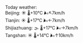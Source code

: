 Today weather:  
Beijing: ☀️   🌡️+10°C 🌬️↖7km/h  
Tianjin: ☀️   🌡️+17°C 🌬️←7km/h  
Shijiazhuang: 🌫  🌡️+17°C 🌬️→7km/h  
Tangshan: ☀️   🌡️+14°C 🌬️↑10km/h  
